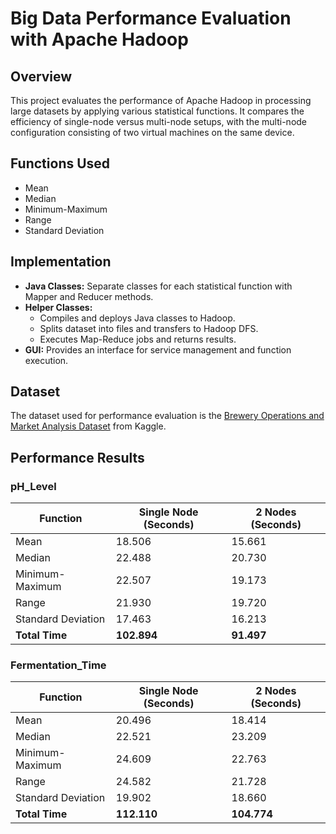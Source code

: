 # Big Data Performance Evaluation with Apache Hadoop

## Overview

This project evaluates the performance of Apache Hadoop in processing large datasets by applying various statistical functions. It compares the efficiency of single-node versus multi-node setups, with the multi-node configuration consisting of two virtual machines on the same device.

## Functions Used

- Mean
- Median
- Minimum-Maximum
- Range
- Standard Deviation

## Implementation

- **Java Classes:** Separate classes for each statistical function with Mapper and Reducer methods.
- **Helper Classes:** 
  - Compiles and deploys Java classes to Hadoop.
  - Splits dataset into files and transfers to Hadoop DFS.
  - Executes Map-Reduce jobs and returns results.
- **GUI:** Provides an interface for service management and function execution.

## Dataset

The dataset used for performance evaluation is the [Brewery Operations and Market Analysis Dataset](https://www.kaggle.com/datasets/ankurnapa/brewery-operations-and-market-analysis-dataset) from Kaggle.

## Performance Results

### pH_Level

| Function            | Single Node (Seconds) | 2 Nodes (Seconds) |
|---------------------|------------------------|--------------------|
| Mean                | 18.506                 | 15.661             |
| Median              | 22.488                 | 20.730             |
| Minimum-Maximum     | 22.507                 | 19.173             |
| Range               | 21.930                 | 19.720             |
| Standard Deviation  | 17.463                 | 16.213             |
| **Total Time**      | **102.894**            | **91.497**         |

### Fermentation_Time

| Function            | Single Node (Seconds) | 2 Nodes (Seconds) |
|---------------------|------------------------|--------------------|
| Mean                | 20.496                 | 18.414             |
| Median              | 22.521                 | 23.209             |
| Minimum-Maximum     | 24.609                 | 22.763             |
| Range               | 24.582                 | 21.728             |
| Standard Deviation  | 19.902                 | 18.660             |
| **Total Time**      | **112.110**            | **104.774**        |
